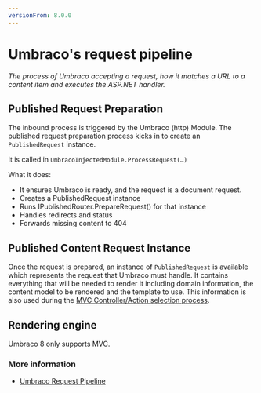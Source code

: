 ```yaml
---
versionFrom: 8.0.0
---
```


# Umbraco's request pipeline

_The process of Umbraco accepting a request, how it matches a URL to a content item and executes the ASP.NET handler._

## Published Request Preparation

The inbound process is triggered by the Umbraco (http) Module.
The published request preparation process kicks in to create an `PublishedRequest` instance.

It is called in `UmbracoInjectedModule.ProcessRequest(…)`

What it does:

* It ensures Umbraco is ready, and the request is a document request.
* Creates a PublishedRequest instance
* Runs IPublishedRouter.PrepareRequest() for that instance
* Handles redirects and status
* Forwards missing content to 404

## Published Content Request Instance

Once the request is prepared, an instance of `PublishedRequest` is available which represents the request that Umbraco must handle.
It contains everything that will be needed to render it including domain information, the content model to be rendered and the template to use.
This information is also used during the [MVC Controller/Action selection process](../Controller-Selection/).

## Rendering engine

Umbraco 8 only supports MVC. 
	
### More information
- [Umbraco Request Pipeline](../../../Reference/Routing/Request-Pipeline/)

